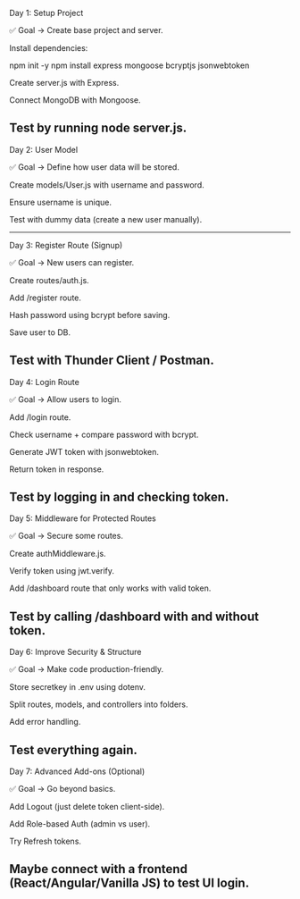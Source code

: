 Day 1: Setup Project

✅ Goal → Create base project and server.

Install dependencies:

npm init -y
npm install express mongoose bcryptjs jsonwebtoken


Create server.js with Express.

Connect MongoDB with Mongoose.

Test by running node server.js.
-----------------------------------------------------------------------------------
Day 2: User Model

✅ Goal → Define how user data will be stored.

Create models/User.js with username and password.

Ensure username is unique.

Test with dummy data (create a new user manually).

---------------------------------------------------------------------------------------
Day 3: Register Route (Signup)

✅ Goal → New users can register.

Create routes/auth.js.

Add /register route.

Hash password using bcrypt before saving.

Save user to DB.

Test with Thunder Client / Postman.
--------------------------------------------------------------------------------------
Day 4: Login Route

✅ Goal → Allow users to login.

Add /login route.

Check username + compare password with bcrypt.

Generate JWT token with jsonwebtoken.

Return token in response.

Test by logging in and checking token.
---------------------------------------------------------------------------------------
Day 5: Middleware for Protected Routes

✅ Goal → Secure some routes.

Create authMiddleware.js.

Verify token using jwt.verify.

Add /dashboard route that only works with valid token.

Test by calling /dashboard with and without token.
-----------------------------------------------------------------------------------------
Day 6: Improve Security & Structure

✅ Goal → Make code production-friendly.

Store secretkey in .env using dotenv.

Split routes, models, and controllers into folders.

Add error handling.

Test everything again.
------------------------------------------------------------------------------------------

Day 7: Advanced Add-ons (Optional)

✅ Goal → Go beyond basics.

Add Logout (just delete token client-side).

Add Role-based Auth (admin vs user).

Try Refresh tokens.

Maybe connect with a frontend (React/Angular/Vanilla JS) to test UI login.
----------------------------------------------------------------------------------------------------
